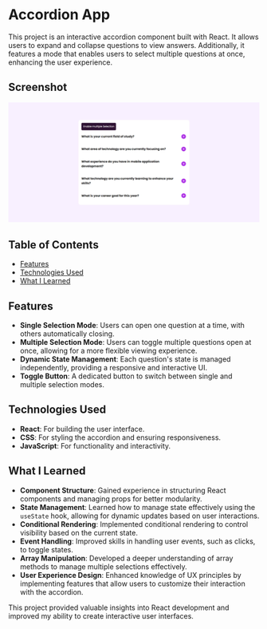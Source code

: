 # Accordion App

This project is an interactive accordion component built with React. It allows users to expand and collapse questions to view answers. Additionally, it features a mode that enables users to select multiple questions at once, enhancing the user experience.

## Screenshot

![Screenshot](./public/screenshot.png)

## Table of Contents

- [Features](#features)
- [Technologies Used](#technologies-used)
- [What I Learned](#what-i-learned)

## Features

* **Single Selection Mode**: Users can open one question at a time, with others automatically closing.
* **Multiple Selection Mode**: Users can toggle multiple questions open at once, allowing for a more flexible viewing experience.
* **Dynamic State Management**: Each question's state is managed independently, providing a responsive and interactive UI.
* **Toggle Button**: A dedicated button to switch between single and multiple selection modes.

## Technologies Used

* **React**: For building the user interface.
* **CSS**: For styling the accordion and ensuring responsiveness.
* **JavaScript**: For functionality and interactivity.

## What I Learned

* **Component Structure**: Gained experience in structuring React components and managing props for better modularity.
* **State Management**: Learned how to manage state effectively using the `useState` hook, allowing for dynamic updates based on user interactions.
* **Conditional Rendering**: Implemented conditional rendering to control visibility based on the current state.
* **Event Handling**: Improved skills in handling user events, such as clicks, to toggle states.
* **Array Manipulation**: Developed a deeper understanding of array methods to manage multiple selections effectively.
* **User Experience Design**: Enhanced knowledge of UX principles by implementing features that allow users to customize their interaction with the accordion.

This project provided valuable insights into React development and improved my ability to create interactive user interfaces.
